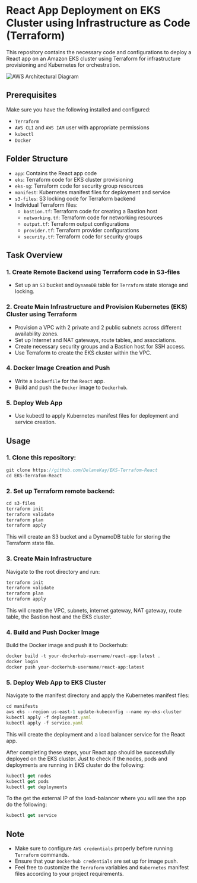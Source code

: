 # React App Deployment on EKS Cluster using Infrastructure as Code (Terraform)

This repository contains the necessary code and configurations to deploy a React app on an Amazon EKS cluster using Terraform for infrastructure provisioning and Kubernetes for orchestration.

![AWS Architectural Diagram]([https://openai.com/favicon.ico](https://media.licdn.com/dms/image/D4D2DAQFuTbVui9p80Q/profile-treasury-image-shrink_1920_1920/0/1708372847530?e=1712055600&v=beta&t=-ijdvC0moQsK_iWyInT8Kw4ImwuN2GcmSXgf8PFLqM0))


## Prerequisites
Make sure you have the following installed and configured:
- `Terraform`
- `AWS CLI` and `AWS IAM` user with appropriate permissions
- `kubectl`
- `Docker`

## Folder Structure
- `app`: Contains the React app code
- `eks`: Terraform code for EKS cluster provisioning
- `eks-sg`: Terraform code for security group resources
- `manifest`: Kubernetes manifest files for deployment and service
- `s3-files`: S3 locking code for Terraform backend
- Individual Terraform files:
  - `bastion.tf`: Terraform code for creating a Bastion host
  - `networking.tf`: Terraform code for networking resources
  - `output.tf`: Terraform output configurations
  - `provider.tf`: Terraform provider configurations
  - `security.tf`: Terraform code for security groups

## Task Overview
### 1. Create Remote Backend using Terraform code in S3-files 
- Set up an `S3` bucket and `DynamoDB` table for `Terraform` state storage and locking.

### 2. Create Main Infrastructure and Provision Kubernetes (EKS) Cluster using Terraform
- Provision a VPC with 2 private and 2 public subnets across different availability zones.
- Set up Internet and NAT gateways, route tables, and associations.
- Create necessary security groups and a Bastion host for SSH access.
- Use Terraform to create the EKS cluster within the VPC.

### 4. Docker Image Creation and Push
- Write a `Dockerfile` for the `React` app.
- Build and push the `Docker` image to `Dockerhub`.

### 5. Deploy Web App
- Use kubectl to apply Kubernetes manifest files for deployment and service creation.

## Usage
### 1. Clone this repository:
```js
git clone https://github.com/DelaneKay/EKS-Terrafom-React
cd EKS-Terrafom-React
```

### 2. Set up Terraform remote backend:
```js
cd s3-files
terraform init
terraform validate
terraform plan
terraform apply
```
This will create an S3 bucket and a DynamoDB table for storing the Terraform state file.

### 3. Create Main Infrastructure
Navigate to the root directory and run:
```js
terraform init
terraform validate
terraform plan
terraform apply
```
This will create the VPC, subnets, internet gateway, NAT gateway, route table, the Bastion host and the EKS cluster.

### 4. Build and Push Docker Image
Build the Docker image and push it to Dockerhub:
```js
docker build -t your-dockerhub-username/react-app:latest .
docker login
docker push your-dockerhub-username/react-app:latest
```

### 5. Deploy Web App to EKS Cluster
Navigate to the manifest directory and apply the Kubernetes manifest files:
```js
cd manifests
aws eks --region us-east-1 update-kubeconfig --name my-eks-cluster
kubectl apply -f deployment.yaml
kubectl apply -f service.yaml
```
This will create the deployment and a load balancer service for the React app.

After completing these steps, your React app should be successfully deployed on the EKS cluster.
Just to check if the nodes, pods and deployments are running in EKS cluster do the following:
```js
kubectl get nodes
kubectl get pods
kubectl get deployments
```

To the get the external IP of the load-balancer where you will see the app do the following: 
```js
kubectl get service
```

## Note
- Make sure to configure `AWS credentials` properly before running `Terraform` commands.
- Ensure that your `Dockerhub credentials` are set up for image push.
- Feel free to customize the `Terraform` variables and `Kubernetes` manifest files according to your project requirements.
